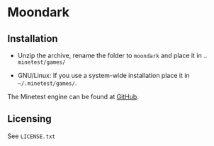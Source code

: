 # Moondark



## Installation

- Unzip the archive, rename the folder to `moondark` and
place it in .. `minetest/games/`

- GNU/Linux: If you use a system-wide installation place it in `~/.minetest/games/`.

The Minetest engine can be found at [GitHub](https://github.com/minetest/minetest).

## Licensing

See `LICENSE.txt`
